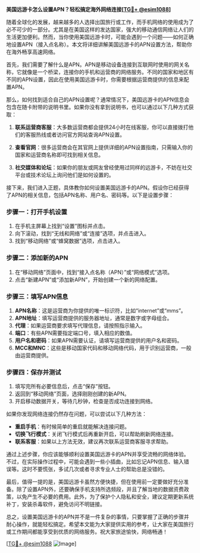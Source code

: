 **美国远游卡怎么设置APN？轻松搞定海外网络连接[[TG💪+ @esim1088](https://t.me/s/esim1088)]**

随着全球化的发展，越来越多的人选择出国旅行或工作，而手机网络的使用成为了必不可少的一部分。尤其是在美国这样的发达国家，强大的移动通信网络让人们的生活更加便利。然而，当你使用美国远游卡时，可能会遇到一个问题——如何正确地设置APN（接入点名称）。本文将详细讲解美国远游卡的APN设置方法，帮助你在海外畅享高速网络。

首先，我们需要了解什么是APN。APN是移动设备连接到互联网时使用的网关名称，它就像是一个桥梁，连接你的手机和运营商的网络服务。不同的国家和地区有不同的APN设置，因此在使用美国远游卡时，你需要根据运营商提供的信息来配置APN。

那么，如何找到适合自己的APN设置呢？通常情况下，美国远游卡的APN信息会包含在随卡附带的说明书里。如果你没有拿到说明书，也可以通过以下几种方式获取：

1. **联系运营商客服**：大多数运营商都会提供24小时在线客服，你可以直接拨打他们的客服热线或者访问官方网站查询APN设置。
   
2. **查看官网**：很多运营商会在其官网上提供详细的APN设置指南，只需输入你的国家和运营商名称即可找到相关信息。

3. **社交媒体和论坛**：如果你的朋友或网友曾经使用过同样的远游卡，不妨在社交平台或技术论坛上询问他们是如何设置的。

接下来，我们进入正题，具体教你如何设置美国远游卡的APN。假设你已经获得了APN的相关信息，包括APN名称、用户名、密码等。以下是设置步骤：

### 步骤一：打开手机设置

1. 在手机主屏幕上找到“设置”图标并点击。
2. 向下滚动，找到“无线和网络”或“连接”选项，并点击进入。
3. 找到“移动网络”或“蜂窝数据”选项，点击进入。

### 步骤二：添加新的APN

1. 在“移动网络”页面中，找到“接入点名称（APN）”或“网络模式”选项。
2. 点击“新建APN”或“添加新APN”，开始创建一个新的网络配置。

### 步骤三：填写APN信息

1. **APN名称**：这是运营商为你提供的唯一标识符，比如“internet”或“mms”。
2. **APN地址**：填写运营商提供的服务器地址，通常是数字或字母组合。
3. **代理**：如果运营商要求填写代理信息，请按照指示输入。
4. **端口**：有些APN需要指定端口号，填入相应的数值。
5. **用户名和密码**：如果APN需要认证，请填写运营商提供的用户名和密码。
6. **MCC和MNC**：这些是移动国家代码和移动网络代码，用于识别运营商，一般由运营商提供。

### 步骤四：保存并测试

1. 填写完所有必要信息后，点击“保存”按钮。
2. 返回到“移动网络”页面，选择刚刚创建的新APN。
3. 开启移动数据开关，等待几秒钟，检查是否成功连接到网络。

如果你发现网络连接仍然存在问题，可以尝试以下几种方法：

- **重启手机**：有时候简单的重启就能解决连接问题。
- **切换飞行模式**：关闭飞行模式后再重新开启，可以帮助刷新网络连接。
- **联系客服**：如果以上方法无效，建议再次联系运营商客服寻求帮助。

通过上述步骤，你应该能够顺利设置美国远游卡的APN并享受流畅的网络体验。不过，在实际操作过程中，可能会遇到一些小插曲，比如忘记APN信息、输入错误等。这时不要慌张，多试几次或者寻求专业人士的帮助总是没错的。

最后，值得一提的是，美国远游卡虽然方便快捷，但在使用前一定要做好充分准备。除了设置APN外，还要确保手机支持所选频段，并且了解当地的数据资费政策，以免产生不必要的费用。此外，为了保护个人隐私和安全，建议定期更新系统补丁，安装杀毒软件，避免访问不明链接。

总之，设置美国远游卡的APN并不是一件复杂的事情，只要掌握了正确的步骤并耐心操作，就能轻松搞定。希望本文能为大家提供实用的参考，让大家在美国旅行或工作期间都能享受到优质的网络服务。祝大家旅途愉快，网络畅通！

[[TG💪+ @esim1088](https://t.me/s/esim1088) ![Image](https://i.postimg.cc/4NQfJmqS/Snipaste-2025-05-13-00-14-12.png)]